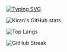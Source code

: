 [![Typing SVG](https://readme-typing-svg.herokuapp.com?multiline=true&width=500&lines=Front-end+developer.++++++++++)](https://git.io/typing-svg)

![Kiran's GitHub stats](https://github-readme-stats.vercel.app/api?username=KiranKrishna004&show_icons=true&theme=radical&count_private=true)


![Top Langs](https://github-readme-stats.vercel.app/api/top-langs/?username=KiranKrishna004&layout=compact&hide=python,jupyter%20notebook)

![GitHub Streak](https://github-readme-streak-stats.herokuapp.com?user=KiranKrishna004&theme=neon-palenight&hide_border=true)
<!--
**KiranKrishna004/KiranKrishna004** is a ✨ _special_ ✨ repository because its `README.md` (this file) appears on your GitHub profile.

Here are some ideas to get you started:

- 🔭 I’m currently working on ...
- 🌱 I’m currently learning ...
- 👯 I’m looking to collaborate on ...
- 🤔 I’m looking for help with ...
- 💬 Ask me about ...
- 📫 How to reach me: ...
- 😄 Pronouns: ...
- ⚡ Fun fact: ...
-->
